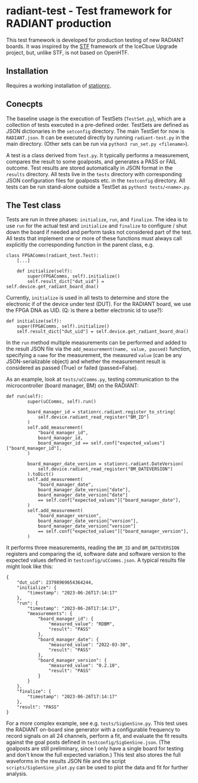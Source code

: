 # radiant-test - Test framework for RADIANT production

This test framework is developed for production testing of new RADIANT boards. It was inspired by the [STF](https://github.com/WIPACrepo/stf) framework of the IceCbue Upgrade project, but, unlike STF, is not based on OpenHTF.

## Installation

Requires a working installation of [stationrc](https://github.com/RNO-G/stationrc).

## Conecpts

The baseline usage is the execution of TestSets (`TestSet.py`), which are a collection of tests executed in a pre-defined order. TestSets are defined as JSON dictionaries in the `setconfig` directory. The main TestSet for now is `RADIANT.json`. It can be executed directly by running `radiant-test.py` in the main directory. (Other sets can be run via `python3 run_set.py <filename>`).

A test is a class derived from `Test.py`. It typically performs a measurement, compares the result to some goalposts, and generates a PASS or FAIL outcome. Test results are stored automatically in JSON format in the `results` directory. All tests live in the `tests` directory with corresponding JSON configuration files for goalposts etc. in the `testconfig` directory. All tests can be run stand-alone outside a TestSet as `python3 tests/<name>.py`.

## The Test class

Tests are run in three phases: `initialize`, `run`, and `finalize`. The idea is to use `run` for the actual test and `initialize` and `finalize` to configure / shut down the board if needed and perform tasks not considered part of the test.  All tests that implement one or more of these functions must always call explicitly the corresponding function in the parent class, e.g.

```
class FPGAComms(radiant_test.Test):
    [...]

    def initialize(self):
        super(FPGAComms, self).initialize()
        self.result_dict["dut_uid"] = self.device.get_radiant_board_dna()
```

Currently, `initialize` is used in all tests to determine and store the electronic if of the device under test (DUT). For the RADIANT board, we use the FPGA DNA as UID. (Q: is there a better electronic id to use?):

```
def initialize(self):
    super(FPGAComms, self).initialize()
    self.result_dict["dut_uid"] = self.device.get_radiant_board_dna()
```

In the `run` method multiple measurements can be performed and added to the result JSON file via the `add_measurement(name, value, passed)` function, specifying a `name` for the measurement, the measured `value` (can be any JSON-serializable object) and whether the measurement result is considered as passed (True) or failed (passed=False).

As an example, look at `tests/uCComms.py`, testing communication to the microcontroller (board manager, BM) on the RADIANT:

```
def run(self):
        super(uCComms, self).run()

        board_manager_id = stationrc.radiant.register_to_string(
            self.device.radiant_read_register("BM_ID")
        )
        self.add_measurement(
            "board_manager_id",
            board_manager_id,
            board_manager_id == self.conf["expected_values"]["board_manager_id"],
        )

        board_manager_date_version = stationrc.radiant.DateVersion(
            self.device.radiant_read_register("BM_DATEVERSION")
        ).toDict()
        self.add_measurement(
            "board_manager_date",
            board_manager_date_version["date"],
            board_manager_date_version["date"]
            == self.conf["expected_values"]["board_manager_date"],
        )
        self.add_measurement(
            "board_manager_version",
            board_manager_date_version["version"],
            board_manager_date_version["version"]
            == self.conf["expected_values"]["board_manager_version"],
        )
```

It performs three measurements, reading the `BM_ID` and `BM_DATEVERSION` registers and comparing the id, software date and software version to the expected values defined in `testconfig/uCComms.json`. A typical results file might look like this:

```
{
    "dut_uid": 23798969654364244,
    "initialize": {
        "timestamp": "2023-06-26T17:14:17"
    },
    "run": {
        "timestamp": "2023-06-26T17:14:17",
        "measurements": {
            "board_manager_id": {
                "measured_value": "RDBM",
                "result": "PASS"
            },
            "board_manager_date": {
                "measured_value": "2022-03-30",
                "result": "PASS"
            },
            "board_manager_version": {
                "measured_value": "0.2.10",
                "result": "PASS"
            }
        }
    },
    "finalize": {
        "timestamp": "2023-06-26T17:14:17"
    },
    "result": "PASS"
}
```

For a more complex example, see e.g. `tests/SigGenSine.py`. This test uses the RADIANT on-board sine generator with a configurable frequency to record signals on all 24 channels, perform a fit, and evaluate the fit results against the goal posts defined in `testconfig/SigGenSine.json`. (The goalposts are still preliminary, since I only have a single board for testing and don't know the full expected variation.) This test also stores the full waveforms in the results JSON file and the script `scripts/SigGenSine_plot.py` can be used to plot the data and fit for further analysis.
